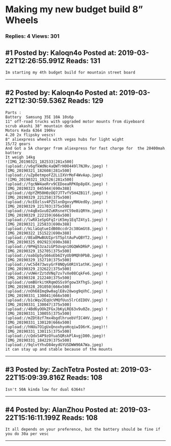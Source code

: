 # Making my new budget build 8&rdquo; Wheels

### Replies: 4 Views: 301

## \#1 Posted by: Kaloqn4o Posted at: 2019-03-22T12:26:55.991Z Reads: 131

```
Im starting my 4th budget build for mountain street board
```

---
## \#2 Posted by: Kaloqn4o Posted at: 2019-03-22T12:30:59.536Z Reads: 129

```
Parts :
Battery  Samsung 35E 10A 10s6p
11" off-road trucks with upgraded motor mounts from diyeboard
scrub akashi 38" mountain deck
Motors Keda 6364 190kv
4.20 2x flipsky vescs!
8" aliexpress wheels with vegas hubs for light wight 
15/72 gears
And Got a 5A charger from aliexpress for fast charge for  the 20400mah battery 
It weigh 14kg
![IMG_20190321_182533|281x500](upload://v6gfkWdNc4aQWTrH0O449l7NJRv.jpeg) ![IMG_20190321_182608|281x500](upload://uZp0etmpoFZ2LiIXVrMoF4WvAap.jpeg) 
![IMG_20190321_192526|281x500](upload://fqcNW4aeRrv9CEDoeaRPKOp8pOX.jpeg) ![IMG_20190323_045944|690x388](upload://dpYZM50H0zOQ7JTTvfV5H4ZB11f.jpeg) ![IMG_20190329_221258|375x500](upload://kcEOzlsv4PZSlxnDgxvyMHUedOy.jpeg) ![IMG_20190329_221703|375x500](upload://n4qBxGvu0ZuKRsneYC59e8iQRYm.jpeg) ![IMG_20190329_222159|666x500](upload://lwRX1eSpGFqIriK5my1EqTZ4ty1.jpeg) ![IMG_20190321_225833|690x388](upload://kLlaGqtueIdB08ccdr2c38GmGt8.jpeg) ![IMG_20190322_151522|690x388](upload://8Ea8MwBUUIprST5pltAuPuQBYT2.jpeg) ![IMG_20190325_092923|690x388](upload://9PHg53zaJiGP5Uvqn10GQWkDRkP.jpeg) ![IMG_20190329_152705|375x500](upload://oabUp5yS66oEb6IYyUb9MQh9PbB.jpeg) ![IMG_20190329_152710|375x500](upload://wC5d473wsyGrF8NQyG0R1V1athK.jpeg) ![IMG_20190329_232622|375x500](upload://vUWerZztdVNq7zv7vXe08CqkFe6.jpeg) ![IMG_20190328_212240|375x500](upload://omBUrkitKRqmOSSs9fgow3XfhgS.jpeg) ![IMG_20190328_201050|666x500](upload://nOh68Imq9w0aglE8v28wog9qVhC.jpeg) ![IMG_20190331_130041|666x500](upload://b1cWqv2EqUcVMQfUus5lrCdIDOV.jpeg) ![IMG_20190331_130047|375x500](upload://4Bd6yOOkZFGxJbKyLRE63v9u0Ze.jpeg) ![IMG_20190331_130055|375x500](upload://mZDt8zf7mx4bgdlhruebVfIC4HV.jpeg) ![IMG_20190331_130120|666x500](upload://hNUu7O1gUxQnoxhyoHcqiwIO6rK.jpeg)!![IMG_20190331_130115|375x500](upload://cQdxS4P9zOYua5QRskPlAvgjD00.jpeg)![IMG_20190331_184229|375x500](upload://9qlvtYhvD84eydGYUSDWW90A7Wa.jpeg)
it can stay up and stable because of the mounts
```

---
## \#3 Posted by: ZachTetra Posted at: 2019-03-22T15:09:39.816Z Reads: 108

```
Isn't 50A kinda low for dual 6364s?
```

---
## \#4 Posted by: AlanZhou Posted at: 2019-03-22T15:16:11.199Z Reads: 108

```
It all depends on your preference, but the battery should be fine if you do 30a per vesc
```

---
